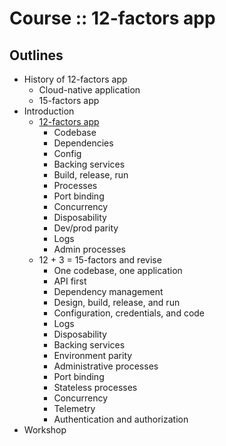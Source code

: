 # Course :: 12-factors app

## Outlines
* History of 12-factors app
  * Cloud-native application
  * 15-factors app
* Introduction
  * [12-factors app](https://12factor.net/)
    * Codebase
    * Dependencies
    * Config
    * Backing services
    * Build, release, run
    * Processes
    * Port binding
    * Concurrency
    * Disposability
    * Dev/prod parity
    * Logs
    * Admin processes
  * 12 + 3 = 15-factors and revise
    * One codebase, one application
    * API first
    * Dependency management
    * Design, build, release, and run
    * Configuration, credentials, and code
    * Logs
    * Disposability
    * Backing services
    * Environment parity
    * Administrative processes
    * Port binding
    * Stateless processes
    * Concurrency
    * Telemetry
    * Authentication and authorization
* Workshop